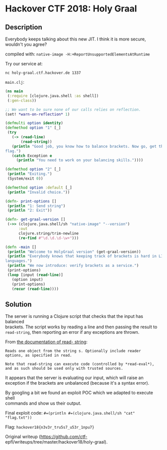 Hackover CTF 2018: Holy Graal  
=============================

## Description

Everybody keeps talking about this new JIT. I think it is more secure,
wouldn't you agree?

compiled with: `native-image -H:+ReportUnsupportedElementsAtRuntime`

Try our service at:

`nc holy-graal.ctf.hackover.de 1337`

`main.clj`:  
```clojure  
(ns main  
 (:require [clojure.java.shell :as shell])  
 (:gen-class))

;; We want to be sure none of our calls relies on reflection.  
(set! *warn-on-reflection* 1)

(defmulti option identity)  
(defmethod option "1" [_]  
 (try  
   (-> (read-line)  
       (read-string))  
   (println "Good job, you know how to balance brackets. Now go, get the
flag.")  
   (catch Exception e  
     (println "You need to work on your balancing skills."))))

(defmethod option "2" [_]  
 (println "Exiting.")  
 (System/exit 0))

(defmethod option :default [_]  
 (println "Invalid choice."))

(defn- print-options []  
 (println "1: Send string")  
 (println "2: Exit"))

(defn- get-graal-version []  
 (->> (clojure.java.shell/sh "native-image" "--version")  
      :out  
      clojure.string/trim-newline  
      (re-find #"\d.\d.\d-\w+")))

(defn -main []  
 (println "Welcome to HolyGraal version" (get-graal-version))  
 (println "Everybody knows that keeping track of brackets is hard in LISP
languages.")  
 (println "We now introduce: verify brackets as a service.")  
 (print-options)  
 (loop [input (read-line)]  
   (option input)  
   (print-options)  
   (recur (read-line))))  
```

## Solution

The server is running a Clojure script that checks that the input has balanced  
brackets. The script works by reading a line and then passing the result to  
`read-string`, then reporting an error if any exceptions are thrown.

From [the documentation of read-
string](https://clojuredocs.org/clojure.core/read-string):

```  
Reads one object from the string s. Optionally include reader  
options, as specified in read.

Note that read-string can execute code (controlled by *read-eval*),  
and as such should be used only with trusted sources.  
```

It appears that the server is evaluating our input, which will raise an  
exception if the brackets are unbalanced (because it's a syntax error).

By googling a bit we found an exploit POC which we adapted to execute shell  
commands and show us their output.

Final exploit code: `#=(println #=(clojure.java.shell/sh "cat" "flag.txt"))`

Flag: `hackover18{n3v3r_tru5s7_u53r_1npu7}`  

Original writeup (https://github.com/ctf-
epfl/writeups/tree/master/hackover18/holy-graal).